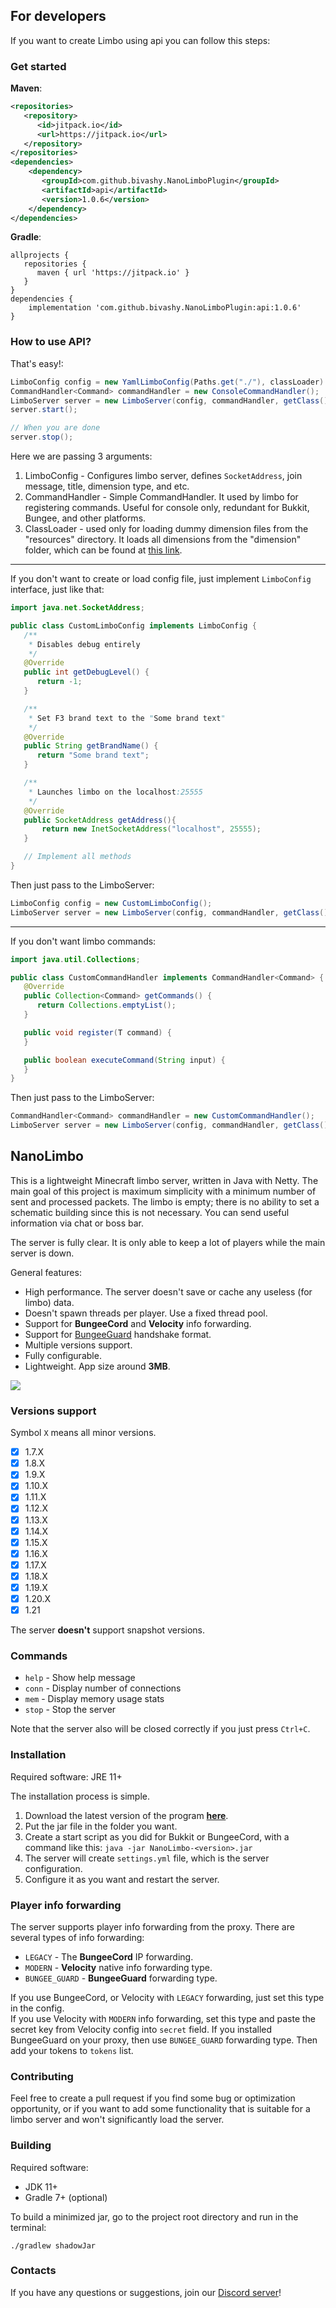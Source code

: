 ## For developers
If you want to create Limbo using api you can follow this steps:
### Get started
**Maven**:
```xml
<repositories>
   <repository>
      <id>jitpack.io</id>
      <url>https://jitpack.io</url>
   </repository>
</repositories>
<dependencies>
    <dependency>
       <groupId>com.github.bivashy.NanoLimboPlugin</groupId>
       <artifactId>api</artifactId>
       <version>1.0.6</version>
    </dependency>
</dependencies>
```
**Gradle**:
```
allprojects {
   repositories {
      maven { url 'https://jitpack.io' }
   }
}
dependencies {
    implementation 'com.github.bivashy.NanoLimboPlugin:api:1.0.6'
}
```
### How to use API?
That's easy!:
```java
LimboConfig config = new YamlLimboConfig(Paths.get("./"), classLoader).load();
CommandHandler<Command> commandHandler = new ConsoleCommandHandler();
LimboServer server = new LimboServer(config, commandHandler, getClass().getClassLoader());
server.start();

// When you are done
server.stop();
```
Here we are passing 3 arguments:
1. LimboConfig - Configures limbo server, defines `SocketAddress`, join message, title, dimension type, and etc.
2. CommandHandler - Simple CommandHandler. It used by limbo for registering commands. Useful for console only, redundant for Bukkit, Bungee, and other platforms.
3. ClassLoader - used only for loading dummy dimension files from the "resources" directory. It loads all dimensions from the "dimension" folder, which can be found at [this link](https://github.com/bivashy/NanoLimboPlugin/tree/main/api/src/main/resources/dimension).
---

If you don't want to create or load config file, just implement `LimboConfig` interface, just like that:

```java
import java.net.SocketAddress;

public class CustomLimboConfig implements LimboConfig {
   /**
    * Disables debug entirely
    */
   @Override
   public int getDebugLevel() {
      return -1;
   }

   /**
    * Set F3 brand text to the "Some brand text"
    */
   @Override
   public String getBrandName() {
      return "Some brand text";
   }

   /**
    * Launches limbo on the localhost:25555
    */
   @Override
   public SocketAddress getAddress(){
       return new InetSocketAddress("localhost", 25555);
   }

   // Implement all methods
}
```
Then just pass to the LimboServer:
```java
LimboConfig config = new CustomLimboConfig();
LimboServer server = new LimboServer(config, commandHandler, getClass().getClassLoader()); 
```

---

If you don't want limbo commands:

```java
import java.util.Collections;

public class CustomCommandHandler implements CommandHandler<Command> {
   @Override
   public Collection<Command> getCommands() {
      return Collections.emptyList();
   }

   public void register(T command) {
   }

   public boolean executeCommand(String input) {
   }
}
```

Then just pass to the LimboServer:
```java
CommandHandler<Command> commandHandler = new CustomCommandHandler();
LimboServer server = new LimboServer(config, commandHandler, getClass().getClassLoader()); 
```
## NanoLimbo

This is a lightweight Minecraft limbo server, written in Java with Netty.
The main goal of this project is maximum simplicity with a minimum number of sent and processed packets.
The limbo is empty; there is no ability to set a schematic building since this is not necessary.
You can send useful information via chat or boss bar.

The server is fully clear. It is only able to keep a lot of players while the main server is down.

General features:
* High performance. The server doesn't save or cache any useless (for limbo) data.
* Doesn't spawn threads per player. Use a fixed thread pool.
* Support for **BungeeCord** and **Velocity** info forwarding.
* Support for [BungeeGuard](https://www.spigotmc.org/resources/79601/) handshake format.
* Multiple versions support.
* Fully configurable.
* Lightweight. App size around **3MB**.

![](https://i.imgur.com/sT8p1Gz.png)

### Versions support

Symbol `X` means all minor versions.

- [x] 1.7.X
- [x] 1.8.X
- [x] 1.9.X
- [x] 1.10.X
- [x] 1.11.X
- [x] 1.12.X
- [x] 1.13.X
- [x] 1.14.X
- [x] 1.15.X
- [x] 1.16.X
- [x] 1.17.X
- [x] 1.18.X
- [x] 1.19.X
- [x] 1.20.X
- [x] 1.21

The server **doesn't** support snapshot versions.

### Commands

* `help` - Show help message
* `conn` - Display number of connections
* `mem` - Display memory usage stats
* `stop` - Stop the server

Note that the server also will be closed correctly if you just press `Ctrl+C`.

### Installation

Required software: JRE 11+

The installation process is simple.

1. Download the latest version of the program [**here**](https://github.com/Nan1t/NanoLimbo/releases).
2. Put the jar file in the folder you want.
3. Create a start script as you did for Bukkit or BungeeCord, with a command like this:
   `java -jar NanoLimbo-<version>.jar`
4. The server will create `settings.yml` file, which is the server configuration. 
5. Configure it as you want and restart the server.

### Player info forwarding

The server supports player info forwarding from the proxy. There are several types of info forwarding:

* `LEGACY` - The **BungeeCord** IP forwarding.
* `MODERN` - **Velocity** native info forwarding type.
* `BUNGEE_GUARD` - **BungeeGuard** forwarding type.

If you use BungeeCord, or Velocity with `LEGACY` forwarding, just set this type in the config.  
If you use Velocity with `MODERN` info forwarding, set this type and paste the secret key from
Velocity config into `secret` field.
If you installed BungeeGuard on your proxy, then use `BUNGEE_GUARD` forwarding type.
Then add your tokens to `tokens` list.

### Contributing

Feel free to create a pull request if you find some bug or optimization opportunity, or if you want
to add some functionality that is suitable for a limbo server and won't significantly load the server.

### Building

Required software:

* JDK 11+
* Gradle 7+ (optional)

To build a minimized jar, go to the project root directory and run in the terminal:

```
./gradlew shadowJar
```

### Contacts

If you have any questions or suggestions, join our [Discord server](https://discord.gg/4VGP3Gv)!
